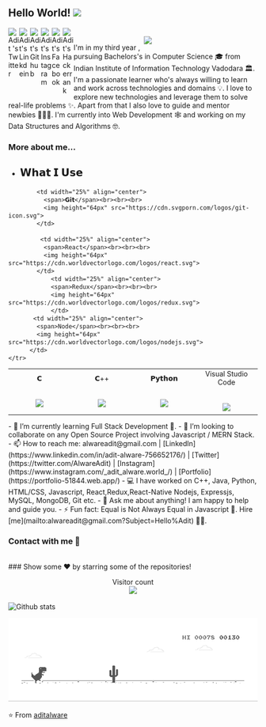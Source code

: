 ## Hello World! <img src="https://raw.githubusercontent.com/iampavangandhi/iampavangandhi/master/gifs/Hi.gif" width="30px"></h2>

<a href="https://twitter.com/AlwareAdit">
  <img align="left" alt="Adit 's Twitter" width="22px" src="https://cdn.jsdelivr.net/npm/simple-icons@v3/icons/twitter.svg" />
</a>
<a href="https://www.linkedin.com/in/adit-alware-756652176/">
  <img align="left" alt="Adit's Linkdein" width="22px" src="https://cdn.jsdelivr.net/npm/simple-icons@v3/icons/linkedin.svg" />
</a>
<a href="https://github.com/aditalware">
  <img align="left" alt="Adit's Github" width="22px" src="https://cdn.jsdelivr.net/npm/simple-icons@v3/icons/github.svg" />
</a>
<a href="https://www.instagram.com/_adit_alware.world_/">
  <img align="left" alt="Adit's Instagram" width="22px" src="https://cdn.jsdelivr.net/npm/simple-icons@v3/icons/instagram.svg" />
</a>
<a href="https://www.facebook.com/aditalware/">
  <img align="left" alt="Adit's Facebook" width="22px" src="https://cdn.jsdelivr.net/npm/simple-icons@v3/icons/facebook.svg" />
</a>
<a href="https://www.hackerrank.com/alwareadit">
  <img align="left" alt="Adit's Hackerrank" width="22px" src="https://cdn.jsdelivr.net/npm/simple-icons@v3/icons/hackerrank.svg" />
</a>

<br />
<img align='right' src="https://media.giphy.com/media/M9gbBd9nbDrOTu1Mqx/giphy.gif" width="230">

I'm in my third year , pursuing Bachelors's in Computer Science 🎓 from Indian Institute of Information Technology Vadodara 🏛. I'm a passionate learner who's always willing to learn and work across technologies and domains 💡. I love to explore new technologies and leverage them to solve real-life problems ✨. Apart from that I also love to guide and mentor newbies 👨🏻‍💻. I'm currently into Web Development 🕸️ and working on my Data Structures and Algorithms 🤓.

### More about me...

- ## 𝗪𝗵𝗮𝘁 𝗜 𝗨𝘀𝗲

<table>
  <tbody>
    <tr >
            <td width="25%" align="center">
              <span>𝗖</span><br><br><br>
              <img height="64px" src="https://cdn.svgporn.com/logos/c.svg">
            </td>
            <td width="25%" align="center">
              <span>𝗖++</span><br><br><br>
              <img height="64px" src="https://cdn.svgporn.com/logos/c-plusplus.svg">
            </td>
            <td width="25%" align="center">
              <span>𝗣𝘆𝘁𝗵𝗼𝗻</span><br><br><br>
              <img height="64px" src="https://cdn.svgporn.com/logos/python.svg">
            </td>
            <td width="25%" align="center">
              <span>Visual Studio Code</span><br><br><br>
              <img height="64px" src="https://cdn.worldvectorlogo.com/logos/visual-studio-code.svg">
            </td>
   
            <td width="25%" align="center">
              <span>𝗚𝗶𝘁</span><br><br><br>
              <img height="64px" src="https://cdn.svgporn.com/logos/git-icon.svg">
            </td>

             <td width="25%" align="center">
              <span>React</span><br><br><br>
              <img height="64px" src="https://cdn.worldvectorlogo.com/logos/react.svg">
            </td>
                <td width="25%" align="center">
                <span>Redux</span><br><br><br>
                <img height="64px" src="https://cdn.worldvectorlogo.com/logos/redux.svg">
                </td>
           <td width="25%" align="center">
            <span>Node</span><br><br><br>
            <img height="64px" src="https://cdn.worldvectorlogo.com/logos/nodejs.svg">
          </td>                                                                            
    </tr>       
  </tbody>
</table>
- 🌱 I’m currently learning Full Stack Development 🚀.
- 👯 I’m looking to collaborate on any Open Source Project involving Javascript / MERN Stack.
- 📫 How to reach me: alwareadit@gmail.com | [LinkedIn](https://www.linkedin.com/in/adit-alware-756652176/) | [Twitter](https://twitter.com/AlwareAdit) | [Instagram](https://www.instagram.com/_adit_alware.world_/) | [Portfolio](https://portfolio-51844.web.app/)
- 💻 I have worked on C++, Java, Python, HTML/CSS, Javascript, React,Redux,React-Native Nodejs, Expressjs, MySQL, MongoDB, Git etc.
- 💬 Ask me about anything! I am happy to help and guide you.
- ⚡ Fun fact: Equal is Not Always Equal in Javascript 🤣. Hire [me](mailto:alwareadit@gmail.com?Subject=Hello%Adit) 👨‍💻.

### Contact with me 📝
<br/>
### Show some ❤️ by starring some of the repositories!
<br/>
<p align="center"> 
  Visitor count<br>
  <img src="https://profile-counter.glitch.me/aditalware/count.svg" />
</p>

![Github stats](https://github-readme-stats.vercel.app/api?username=aditalware&show_icons=true&hide_border=true)

![Dino](https://raw.githubusercontent.com/sanket9006/sanket9006/master/dino.gif)
<br/>

⭐️ From [aditalware](https://github.com/aditalware)
